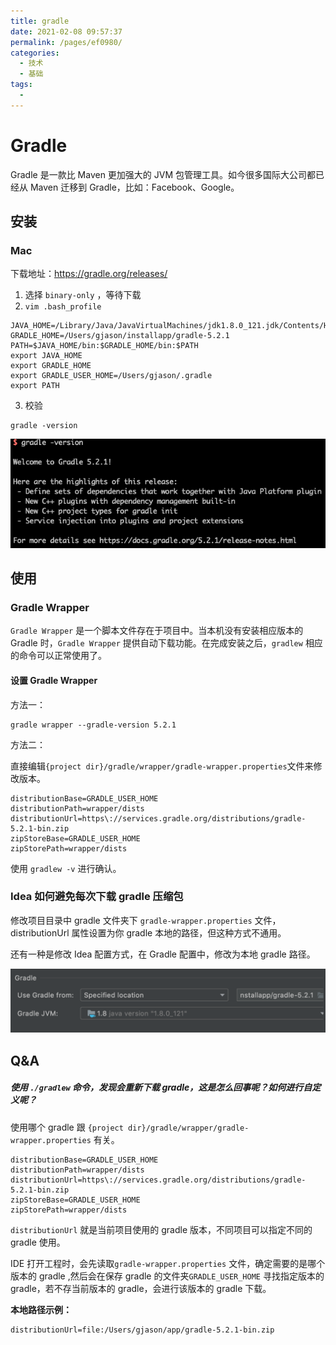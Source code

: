 ```yaml
---
title: gradle
date: 2021-02-08 09:57:37
permalink: /pages/ef0980/
categories:
  - 技术
  - 基础
tags:
  - 
---
```

# Gradle

Gradle 是一款比 Maven 更加强大的 JVM 包管理工具。如今很多国际大公司都已经从 Maven 迁移到 Gradle，比如：Facebook、Google。

## 安装

### Mac

下载地址：https://gradle.org/releases/

1. 选择  `binary-only` ，等待下载
2. `vim .bash_profile`

```
JAVA_HOME=/Library/Java/JavaVirtualMachines/jdk1.8.0_121.jdk/Contents/Home
GRADLE_HOME=/Users/gjason/installapp/gradle-5.2.1
PATH=$JAVA_HOME/bin:$GRADLE_HOME/bin:$PATH
export JAVA_HOME
export GRADLE_HOME
export GRADLE_USER_HOME=/Users/gjason/.gradle
export PATH

```

3. 校验

```shell
gradle -version
```

![image-20190227184305395](assets/image-20190227184305395.png)

## 使用

### Gradle Wrapper

`Gradle Wrapper` 是一个脚本文件存在于项目中。当本机没有安装相应版本的 Gradle 时，`Gradle Wrapper`  提供自动下载功能。在完成安装之后，`gradlew` 相应的命令可以正常使用了。

#### 设置 Gradle Wrapper

方法一：

```shell
gradle wrapper --gradle-version 5.2.1
```

方法二：

直接编辑`{project dir}/gradle/wrapper/gradle-wrapper.properties`文件来修改版本。

```properties
distributionBase=GRADLE_USER_HOME
distributionPath=wrapper/dists
distributionUrl=https\://services.gradle.org/distributions/gradle-5.2.1-bin.zip
zipStoreBase=GRADLE_USER_HOME
zipStorePath=wrapper/dists
```

使用 `gradlew -v` 进行确认。

### Idea 如何避免每次下载 gradle 压缩包

修改项目目录中 gradle 文件夹下 `gradle-wrapper.properties` 文件，distributionUrl 属性设置为你 gradle 本地的路径，但这种方式不通用。

还有一种是修改 Idea 配置方式，在 Gradle 配置中，修改为本地 gradle 路径。

![image-20200829151345068](assets/image-20200829151345068.png)

## Q&A

##### 使用 `./gradlew` 命令，发现会重新下载 gradle，这是怎么回事呢？如何进行自定义呢？

使用哪个 gradle 跟 `{project dir}/gradle/wrapper/gradle-wrapper.properties` 有关。

```properties
distributionBase=GRADLE_USER_HOME
distributionPath=wrapper/dists
distributionUrl=https\://services.gradle.org/distributions/gradle-5.2.1-bin.zip
zipStoreBase=GRADLE_USER_HOME
zipStorePath=wrapper/dists
```

`distributionUrl` 就是当前项目使用的 gradle 版本，不同项目可以指定不同的 gradle 使用。

IDE 打开工程时，会先读取`gradle-wrapper.properties` 文件，确定需要的是哪个版本的 gradle  ,然后会在保存 gradle 的文件夹`GRADLE_USER_HOME`  寻找指定版本的 gradle，若不存当前版本的 gradle，会进行该版本的 gradle 下载。

**本地路径示例：**

```properties
distributionUrl=file:/Users/gjason/app/gradle-5.2.1-bin.zip
```